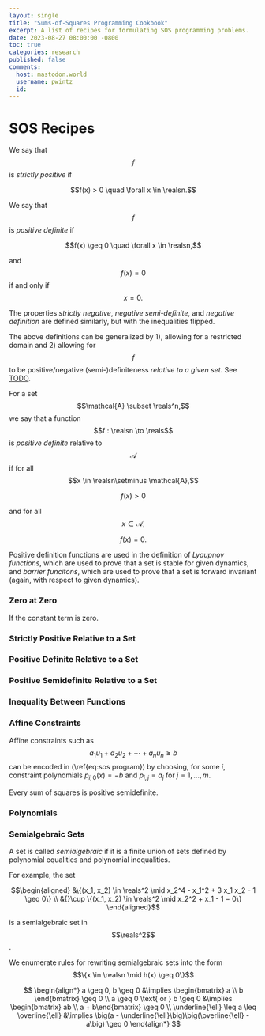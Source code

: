 ```yaml
---
layout: single
title: "Sums-of-Squares Programming Cookbook"
excerpt: A list of recipes for formulating SOS programming problems.
date: 2023-08-27 08:00:00 -0800
toc: true
categories: research
published: false
comments: 
  host: mastodon.world
  username: pwintz
  id: 
---
```

# SOS Recipes

<!-- TODO: We don't need to introduce all of these properties from the get-go. Let's wait until we need them. -->
We say that $$f$$ is <i>strictly positive</i> if

$$f(x) > 0 \quad \forall x \in \realsn.$$


We say that $$f$$ is <i>positive definite</i> if

$$f(x) \geq 0 \quad \forall x \in \realsn,$$

and $$f(x) = 0$$ if and only if $$x = 0.$$

The properties _strictly negative_, _negative semi-definite_, and _negative definition_ are defined similarly, but with the inequalities flipped. 

The above definitions can be generalized by 1), allowing for a restricted domain and 2) allowing for $$f$$ to be positive/negative (semi-)definiteness _relative to a given set_. See [TODO](#TODO).
<!-- In particular, let $$\mathcal D \subset \realsn$$ and $$\mathcal A \subset \realsn$$. -->

<!-- TODO:MOVE TO LATER -->
For a set $$\mathcal{A} \subset \reals^n,$$ we say that a function $$f : \realsn \to \reals$$ is _positive definite_ relative to $$\mathcal{A}$$ if for all $$x \in \realsn\setminus \mathcal{A},$$

$$f(x) > 0$$

and for all $$x \in \mathcal{A},$$

$$f(x) = 0.$$

Positive definition functions are used in the definition of _Lyaupnov functions_, which are used to prove that a set is stable for given dynamics, and _barrier funcitons_, which are used to prove that a set is forward invariant (again, with respect to given dynamics).

### Zero at Zero
If the constant term is zero.

### Strictly Positive Relative to a Set

### Positive Definite Relative to a Set

### Positive Semidefinite Relative to a Set

### Inequality Between Functions

### Affine Constraints
Affine constraints such as 
$$a_1 u_1 + a_2 u_2 + \cdots + a_n u_n \geq b$$
can be encoded in (\ref{eq:sos program}) by choosing, for some $i$, constraint polynomials $p_{i,0}(x) = -b$ and $p_{i,j} = a_j$ for $j=1, \dots, m$.



<!-- Introduce Polynomials, including multivariate polynomials. -->

<!-- Introduce positive definite polynomials. -->


Every sum of squares is positive semidefinite. 


### Polynomials


### Semialgebraic Sets

A set is called _semialgebraic_ if it is a finite union of sets defined by polynomial equalities and polynomial inequalities. 

For example, the set 

$$\begin{aligned}
  &\{(x_1, x_2) \in \reals^2 \mid x_2^4 - x_1^2 + 3 x_1 x_2 - 1 \geq 0\} \\ 
  &{}\cup \{(x_1, x_2) \in \reals^2 \mid x_2^2 + x_1 - 1 = 0\} 
\end{aligned}$$ 

is a semialgebraic set in $$\reals^2$$. 

We enumerate rules for rewriting semialgebraic sets into the form $$\{x \in \realsn \mid h(x) \geq 0\}$$

$$
\begin{align*}
a \geq 0, b \geq 0 &\implies \begin{bmatrix} a \\ b \end{bmatrix} \geq 0 \\
a \geq 0 \text{ or } b \geq 0 &\implies \begin{bmatrix} ab \\ a + b\end{bmatrix} \geq 0 \\
\underline{\ell} \leq a \leq \overline{\ell} &\implies \big(a - \underline{\ell}\big)\big(\overline{\ell} - a\big) \geq 0
\end{align*}
$$